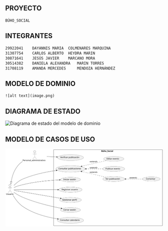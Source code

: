## PROYECTO
    BÚHO_SOCIAL

## INTEGRANTES
    29922041	DAYANNIS MARIA	COLMENARES MARQUINA
    31307754	CARLOS ALBERTO	HEYDRA MARIN
    30871641	JESÚS JAVIER	MARCANO MORA
    30514382	DANIELA ALEXANDRA	MARIN TORRES
    31708119	AMANDA MERCEDES 	MENDOZA HERNÁNDEZ 

## MODELO DE DOMINIO
    ![alt text](image.png)

## DIAGRAMA DE ESTADO
![Diagrama de estado del modelo de dominio](./docs/domainModel/domainModel/stateDiagramIMG.svg)

## MODELO DE CASOS DE USO
![Diagrama de Casos de Uso](./docs/scenariosView/useCaseDiagramIMG.svg)
